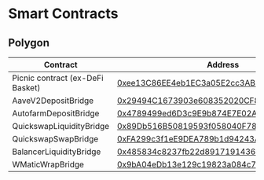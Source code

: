 # Smart Contracts

## Polygon

| Contract                         | Address                                                                                                                       |
| -------------------------------- | ----------------------------------------------------------------------------------------------------------------------------- |
| Picnic contract (ex-DeFi Basket) | [0xee13C86EE4eb1EC3a05E2cc3AB70576F31666b3b](https://polygonscan.com/address/0xee13c86ee4eb1ec3a05e2cc3ab70576f31666b3b#code) |
| AaveV2DepositBridge              | [0x29494C1673903e608352020CF8F545af70111Ad4](https://polygonscan.com/address/0x29494C1673903e608352020CF8F545af70111Ad4)      |
| AutofarmDepositBridge            | [0x4789499ed6D3c9E9b874E7E02AB8139779A51704](https://polygonscan.com/address/0x4789499ed6D3c9E9b874E7E02AB8139779A51704)      |
| QuickswapLiquidityBridge         | [0x89Db516B50819593f058040F781BfF9880ca81a8](https://polygonscan.com/address/0x89Db516B50819593f058040F781BfF9880ca81a8)      |
| QuickswapSwapBridge              | [0xFA299c3f1eE9DEA789b1d94243Ab7AEeA8BD7C77](https://polygonscan.com/address/0xFA299c3f1eE9DEA789b1d94243Ab7AEeA8BD7C77)      |
| BalancerLiquidityBridge          | [0x485834c8237fb22d891719143612d0fd6882c27b](https://polygonscan.com/address/0x485834c8237fb22d891719143612d0fd6882c27b)      |
| WMaticWrapBridge                 | [0x9bA04eDb13e129c19823a084c7E9988FA5e20647](https://polygonscan.com/address/0x9bA04eDb13e129c19823a084c7E9988FA5e20647)      |
